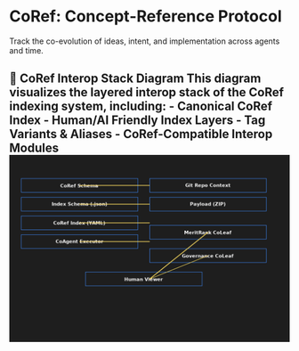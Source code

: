 # CoRef: Concept-Reference Protocol

Track the co-evolution of ideas, intent, and implementation across agents and time.

 ## 🧩 CoRef Interop Stack Diagram  This diagram visualizes the layered interop stack of the CoRef indexing system, including:  - **Canonical CoRef Index** - **Human/AI Friendly Index Layers** - **Tag Variants & Aliases** - **CoRef-Compatible Interop Modules**  ![Interop Stack](assets/CoRef_InteropStack_Dark_v2.png)
